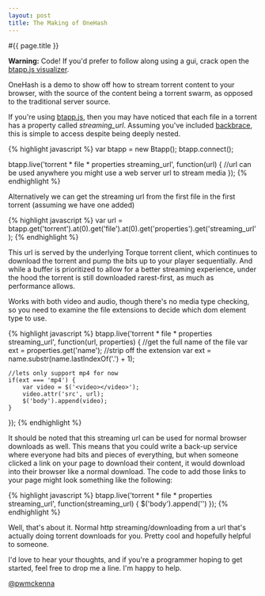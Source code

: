 ```yaml
---
layout: post
title: The Making of OneHash
---
```


#{{ page.title }}

__Warning:__ Code! If you'd prefer to follow along using a gui, crack open the [btapp.js visualizer](http://github.com/bittorrenttorque/visualizer).

OneHash is a demo to show off how to stream torrent content to your browser, with the source of the content being a torrent swarm, as opposed to the traditional server source. 

If you're using [btapp.js](https://github.com/bittorrenttorque/btapp), then you may have noticed that each file in a torrent has a property called *streaming_url*. Assuming you've included [backbrace](http://github.com/bittorrenttorque/backbrace), this is simple to access despite being deeply nested.

{% highlight javascript %}
var btapp = new Btapp();
btapp.connect();

btapp.live('torrent * file * properties streaming_url', function(url) {
    //url can be used anywhere you might use a web server url to stream media
});
{% endhighlight %}

Alternatively we can get the streaming url from the first file in the first torrent (assuming we have one added)

{% highlight javascript %}
var url = btapp.get('torrent').at(0).get('file').at(0).get('properties').get('streaming_url');
{% endhighlight %}


This url is served by the underlying Torque torrent client, which continues to download the torrent and pump the bits up to your player sequentially. And while a buffer is prioritized to allow for a better streaming experience, under the hood the torrent is still downloaded rarest-first, as much as performance allows.

Works with both video and audio, though there's no media type checking, so you need to examine the file extensions to decide which dom element type to use.

{% highlight javascript %}
btapp.live('torrent * file * properties streaming_url', function(url, properties) {
    //get the full name of the file
    var ext = properties.get('name');
    //strip off the extension
    var ext = name.substr(name.lastIndexOf('.') + 1);
    
    //lets only support mp4 for now
    if(ext === 'mp4') {
        var video = $('<video></video>');
        video.attr('src', url);
        $('body').append(video);
    }
});
{% endhighlight %}


It should be noted that this streaming url can be used for normal browser downloads as well. This means that you could write a back-up service where everyone had bits and pieces of everything, but when someone clicked a link on your page to download their content, it would download into their browser like a normal download. The code to add those links to your page might look something like the following:

{% highlight javascript %}
btapp.live('torrent * file * properties streaming_url', function(streaming_url) {
    $('body').append('<a href="' + streaming_url + '"></a>')
});
{% endhighlight %}

Well, that's about it. Normal http streaming/downloading from a url that's actually doing torrent downloads for you. Pretty cool and hopefully helpful to someone.

I'd love to hear your thoughts, and if you're a programmer hoping to get started, feel free to drop me a line. I'm happy to help.

<a href="https://twitter.com/intent/user?screen_name=pwmckenna">@pwmckenna</a>